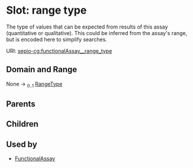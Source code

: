 
# Slot: range type


The type of values that can be expected from results of this assay (quantitative or qualitative). This could be inferred from the assay's range, but is encoded here to simplify searches.

URI: [sepio-cg:functionalAssay__range_type](http://purl.obolibrary.org/obo/SEPIOCG_functionalAssay__range_type)


## Domain and Range

None &#8594;  <sub>0..1</sub> [RangeType](RangeType.md)

## Parents


## Children


## Used by

 * [FunctionalAssay](FunctionalAssay.md)
